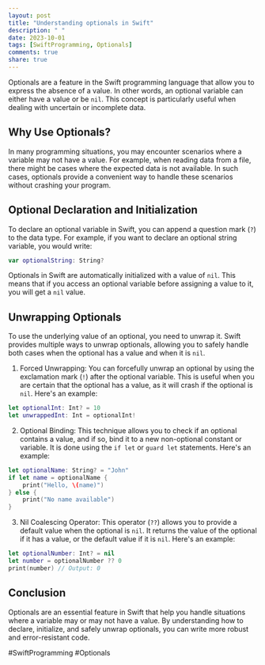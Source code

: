 ```yaml
---
layout: post
title: "Understanding optionals in Swift"
description: " "
date: 2023-10-01
tags: [SwiftProgramming, Optionals]
comments: true
share: true
---
```


Optionals are a feature in the Swift programming language that allow you to express the absence of a value. In other words, an optional variable can either have a value or be `nil`. This concept is particularly useful when dealing with uncertain or incomplete data.

## Why Use Optionals?

In many programming situations, you may encounter scenarios where a variable may not have a value. For example, when reading data from a file, there might be cases where the expected data is not available. In such cases, optionals provide a convenient way to handle these scenarios without crashing your program.

## Optional Declaration and Initialization

To declare an optional variable in Swift, you can append a question mark (`?`) to the data type. For example, if you want to declare an optional string variable, you would write:

```swift
var optionalString: String?
```

Optionals in Swift are automatically initialized with a value of `nil`. This means that if you access an optional variable before assigning a value to it, you will get a `nil` value.

## Unwrapping Optionals

To use the underlying value of an optional, you need to unwrap it. Swift provides multiple ways to unwrap optionals, allowing you to safely handle both cases when the optional has a value and when it is `nil`.

1. Forced Unwrapping: You can forcefully unwrap an optional by using the exclamation mark (`!`) after the optional variable. This is useful when you are certain that the optional has a value, as it will crash if the optional is `nil`. Here's an example:

```swift
let optionalInt: Int? = 10
let unwrappedInt: Int = optionalInt!
```

2. Optional Binding: This technique allows you to check if an optional contains a value, and if so, bind it to a new non-optional constant or variable. It is done using the `if let` or `guard let` statements. Here's an example:

```swift
let optionalName: String? = "John"
if let name = optionalName {
    print("Hello, \(name)")
} else {
    print("No name available")
}
```

3. Nil Coalescing Operator: This operator (`??`) allows you to provide a default value when the optional is `nil`. It returns the value of the optional if it has a value, or the default value if it is `nil`. Here's an example:

```swift
let optionalNumber: Int? = nil
let number = optionalNumber ?? 0
print(number) // Output: 0
```

## Conclusion

Optionals are an essential feature in Swift that help you handle situations where a variable may or may not have a value. By understanding how to declare, initialize, and safely unwrap optionals, you can write more robust and error-resistant code.

#SwiftProgramming #Optionals